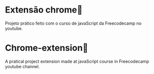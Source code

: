 # Extensão chrome🚀

Projeto prático feito com o curso de javaScript da Freecodecamp no youtube.

# Chrome-extension🚀

A pratical project extension made at javaScript course in Freecodecamp youtube channel.

